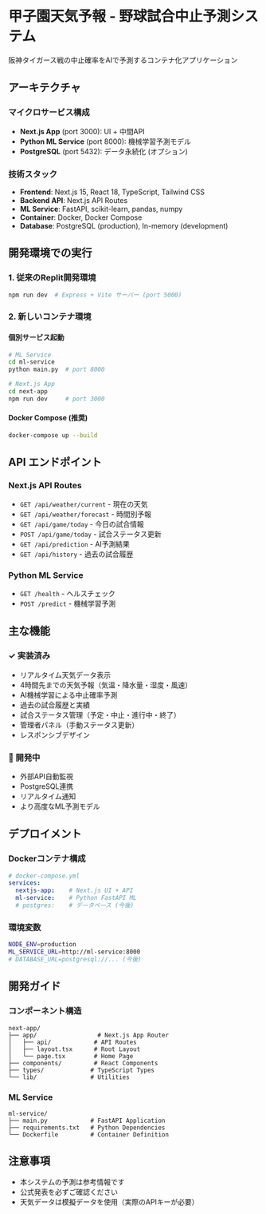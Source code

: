 # 甲子園天気予報 - 野球試合中止予測システム

阪神タイガース戦の中止確率をAIで予測するコンテナ化アプリケーション

## アーキテクチャ

### マイクロサービス構成
- **Next.js App** (port 3000): UI + 中間API
- **Python ML Service** (port 8000): 機械学習予測モデル
- **PostgreSQL** (port 5432): データ永続化 (オプション)

### 技術スタック
- **Frontend**: Next.js 15, React 18, TypeScript, Tailwind CSS
- **Backend API**: Next.js API Routes
- **ML Service**: FastAPI, scikit-learn, pandas, numpy
- **Container**: Docker, Docker Compose
- **Database**: PostgreSQL (production), In-memory (development)

## 開発環境での実行

### 1. 従来のReplit開発環境
```bash
npm run dev  # Express + Vite サーバー (port 5000)
```

### 2. 新しいコンテナ環境

#### 個別サービス起動
```bash
# ML Service
cd ml-service
python main.py  # port 8000

# Next.js App
cd next-app
npm run dev     # port 3000
```

#### Docker Compose (推奨)
```bash
docker-compose up --build
```

## API エンドポイント

### Next.js API Routes
- `GET /api/weather/current` - 現在の天気
- `GET /api/weather/forecast` - 時間別予報
- `GET /api/game/today` - 今日の試合情報
- `POST /api/game/today` - 試合ステータス更新
- `GET /api/prediction` - AI予測結果
- `GET /api/history` - 過去の試合履歴

### Python ML Service
- `GET /health` - ヘルスチェック
- `POST /predict` - 機械学習予測

## 主な機能

### ✓ 実装済み
- リアルタイム天気データ表示
- 4時間先までの天気予報（気温・降水量・湿度・風速）
- AI機械学習による中止確率予測
- 過去の試合履歴と実績
- 試合ステータス管理（予定・中止・進行中・終了）
- 管理者パネル（手動ステータス更新）
- レスポンシブデザイン

### 🚧 開発中
- 外部API自動監視
- PostgreSQL連携
- リアルタイム通知
- より高度なML予測モデル

## デプロイメント

### Dockerコンテナ構成
```yaml
# docker-compose.yml
services:
  nextjs-app:    # Next.js UI + API
  ml-service:    # Python FastAPI ML
  # postgres:    # データベース (今後)
```

### 環境変数
```bash
NODE_ENV=production
ML_SERVICE_URL=http://ml-service:8000
# DATABASE_URL=postgresql://... (今後)
```

## 開発ガイド

### コンポーネント構造
```
next-app/
├── app/                 # Next.js App Router
│   ├── api/            # API Routes
│   ├── layout.tsx      # Root Layout
│   └── page.tsx        # Home Page
├── components/         # React Components
├── types/             # TypeScript Types
└── lib/               # Utilities
```

### ML Service
```
ml-service/
├── main.py            # FastAPI Application
├── requirements.txt   # Python Dependencies
└── Dockerfile         # Container Definition
```

## 注意事項

- 本システムの予測は参考情報です
- 公式発表を必ずご確認ください
- 天気データは模擬データを使用（実際のAPIキーが必要）